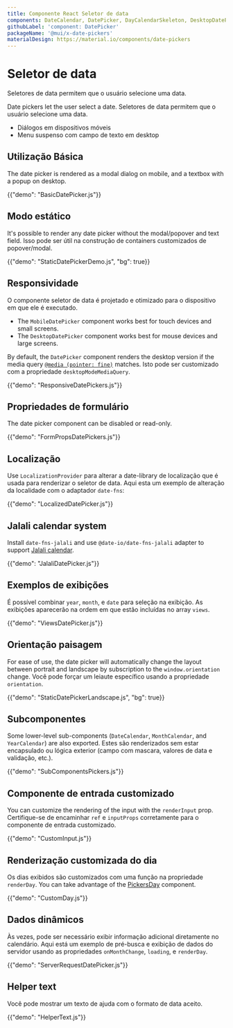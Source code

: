 ```yaml
---
title: Componente React Seletor de data
components: DateCalendar, DatePicker, DayCalendarSkeleton, DesktopDatePicker, MobileDatePicker, MonthCalendar, PickersDay, StaticDatePicker, YearCalendar
githubLabel: 'component: DatePicker'
packageName: '@mui/x-date-pickers'
materialDesign: https://material.io/components/date-pickers
---
```


# Seletor de data

<p class="description">Seletores de data permitem que o usuário selecione uma data.</p>

Date pickers let the user select a date. Seletores de data permitem que o usuário selecione uma data.

- Diálogos em dispositivos móveis
- Menu suspenso com campo de texto em desktop

## Utilização Básica

The date picker is rendered as a modal dialog on mobile, and a textbox with a popup on desktop.

{{"demo": "BasicDatePicker.js"}}

## Modo estático

It's possible to render any date picker without the modal/popover and text field. Isso pode ser útil na construção de containers customizados de popover/modal.

{{"demo": "StaticDatePickerDemo.js", "bg": true}}

## Responsividade

O componente seletor de data é projetado e otimizado para o dispositivo em que ele é executado.

- The `MobileDatePicker` component works best for touch devices and small screens.
- The `DesktopDatePicker` component works best for mouse devices and large screens.

By default, the `DatePicker` component renders the desktop version if the media query [`@media (pointer: fine)`](https://developer.mozilla.org/en-US/docs/Web/CSS/@media/pointer) matches. Isto pode ser customizado com a propriedade `desktopModeMediaQuery`.

{{"demo": "ResponsiveDatePickers.js"}}

## Propriedades de formulário

The date picker component can be disabled or read-only.

{{"demo": "FormPropsDatePickers.js"}}

## Localização

Use `LocalizationProvider` para alterar a date-library de localização que é usada para renderizar o seletor de data. Aqui esta um exemplo de alteração da localidade com o adaptador `date-fns`:

{{"demo": "LocalizedDatePicker.js"}}

## Jalali calendar system

Install `date-fns-jalali` and use `@date-io/date-fns-jalali` adapter to support [Jalali calendar](https://en.wikipedia.org/wiki/Jalali_calendar).

{{"demo": "JalaliDatePicker.js"}}

## Exemplos de exibições

É possível combinar `year`, `month`, e `date` para seleção na exibição. As exibições aparecerão na ordem em que estão incluídas no array `views`.

{{"demo": "ViewsDatePicker.js"}}

## Orientação paisagem

For ease of use, the date picker will automatically change the layout between portrait and landscape by subscription to the `window.orientation` change. Você pode forçar um leiaute específico usando a propriedade `orientation`.

{{"demo": "StaticDatePickerLandscape.js", "bg": true}}

## Subcomponentes

Some lower-level sub-components (`DateCalendar`, `MonthCalendar`, and `YearCalendar`) are also exported. Estes são renderizados sem estar encapsulado ou lógica exterior (campo com mascara, valores de data e validação, etc.).

{{"demo": "SubComponentsPickers.js"}}

## Componente de entrada customizado

You can customize the rendering of the input with the `renderInput` prop. Certifique-se de encaminhar `ref` e `inputProps` corretamente para o componente de entrada customizado.

{{"demo": "CustomInput.js"}}

## Renderização customizada do dia

Os dias exibidos são customizados com uma função na propriedade `renderDay`. You can take advantage of the [PickersDay](/x/api/date-pickers/pickers-day/) component.

{{"demo": "CustomDay.js"}}

## Dados dinâmicos

Às vezes, pode ser necessário exibir informação adicional diretamente no calendário. Aqui está um exemplo de pré-busca e exibição de dados do servidor usando as propriedades `onMonthChange`, `loading`, e `renderDay`.

{{"demo": "ServerRequestDatePicker.js"}}

## Helper text

Você pode mostrar um texto de ajuda com o formato de data aceito.

{{"demo": "HelperText.js"}}
